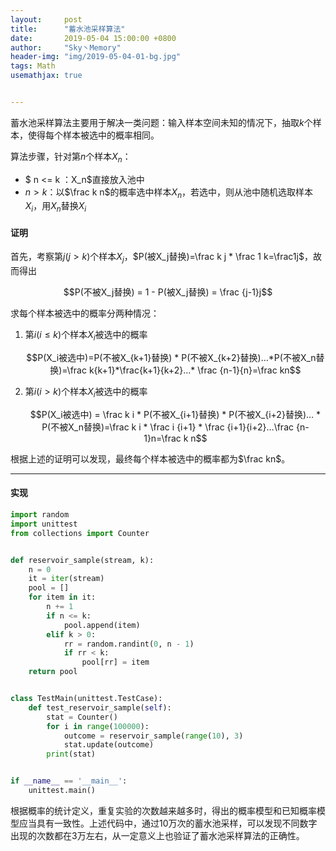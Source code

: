 ```yaml
---
layout:     post
title:      "蓄水池采样算法"
date:       2019-05-04 15:00:00 +0800
author:     "Sky丶Memory"
header-img: "img/2019-05-04-01-bg.jpg"
tags: Math
usemathjax: true


---
```


蓄水池采样算法主要用于解决一类问题：输入样本空间未知的情况下，抽取$k$个样本，使得每个样本被选中的概率相同。

算法步骤，针对第$n$个样本$X_n$：

- $ n <= k $：$X_n$直接放入池中
- $n > k$：以$\frac k n$的概率选中样本$X_n$，若选中，则从池中随机选取样本$X_i$，用$X_n$替换$X_i$

#### 证明

首先，考察第$j(j > k)$个样本$X_j$，$P(被X_j替换)=\frac k j * \frac 1 k=\frac1j$，故而得出

$$P(不被X_j替换) = 1 - P(被X_j替换) = \frac {j-1}j$$

求每个样本被选中的概率分两种情况：

1. 第$i(i \leq k)$个样本$X_i$被选中的概率

   $$P(X_i被选中)=P(不被X_{k+1}替换) * P(不被X_{k+2}替换)…*P(不被X_n替换)=\frac k{k+1}*\frac{k+1}{k+2}…* \frac {n-1}{n}=\frac kn$$

2. 第$i(i > k)$个样本$X_i$被选中的概率

   $$P(X_i被选中) = \frac k i * P(不被X_{i+1}替换) * P(不被X_{i+2}替换)… * P(不被X_n替换)=\frac k i * \frac i {i+1} * \frac {i+1}{i+2}…\frac {n-1}n=\frac k n$$

根据上述的证明可以发现，最终每个样本被选中的概率都为$\frac kn$。

---

#### 实现

```python
import random
import unittest
from collections import Counter


def reservoir_sample(stream, k):
    n = 0
    it = iter(stream)
    pool = []
    for item in it:
        n += 1
        if n <= k:
            pool.append(item)
        elif k > 0:
            rr = random.randint(0, n - 1)
            if rr < k:
                pool[rr] = item
    return pool


class TestMain(unittest.TestCase):
    def test_reservoir_sample(self):
        stat = Counter()
        for i in range(100000):
            outcome = reservoir_sample(range(10), 3)
            stat.update(outcome)
        print(stat)


if __name__ == '__main__':
    unittest.main()

```

根据概率的统计定义，重复实验的次数越来越多时，得出的概率模型和已知概率模型应当具有一致性。上述代码中，通过$10$万次的蓄水池采样，可以发现不同数字出现的次数都在3万左右，从一定意义上也验证了蓄水池采样算法的正确性。